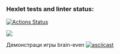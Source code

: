### Hexlet tests and linter status:
[![Actions Status](https://github.com/iJoise/frontend-project-lvl1/workflows/hexlet-check/badge.svg)](https://github.com/iJoise/frontend-project-lvl1/actions)

<a href="https://codeclimate.com/github/codeclimate/codeclimate/maintainability"><img src="https://api.codeclimate.com/v1/badges/a99a88d28ad37a79dbf6/maintainability" /></a>

Демонстраци игры brain-even
[![asciicast](https://asciinema.org/a/USDyvtS4SBtTZo9bhOSW9Dbg3.svg)](https://asciinema.org/a/USDyvtS4SBtTZo9bhOSW9Dbg3)